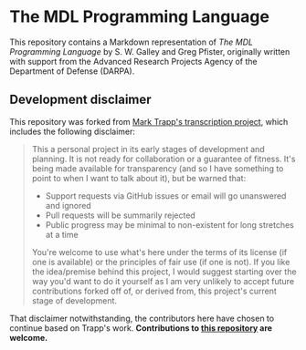 # The MDL Programming Language

This repository contains a Markdown representation of *The MDL 
Programming Language* by S. W. Galley and Greg Pfister, originally 
written with support from the Advanced Research Projects Agency of the 
Department of Defense (DARPA).

## Development disclaimer

This repository was forked from [Mark Trapp's transcription 
project](https://github.com/itafroma/mdl-docs), which includes the 
following disclaimer:

>This a personal project in its early stages of development and 
>planning. It is not ready for collaboration or a guarantee of 
>fitness. It's being made available for transparency (and so I have 
>something to point to when I want to talk about it), but be warned 
>that:
>
>- Support requests via GitHub issues or email will go unanswered and 
>ignored
>- Pull requests will be summarily rejected
>- Public progress may be minimal to non-existent for long stretches 
>at a time
>
>You're welcome to use what's here under the terms of its license (if 
>one is available) or the principles of fair use (if one is not). If 
>you like the idea/premise behind this project, I would suggest 
>starting over the way you'd want to do it yourself as I am very 
>unlikely to accept future contributions forked off of, or derived 
>from, this project's current stage of development.

That disclaimer notwithstanding, the contributors here have chosen to 
continue based on Trapp's work. **Contributions to [this 
repository](https://github.com/taradinoc/mdl-docs) are welcome.**
